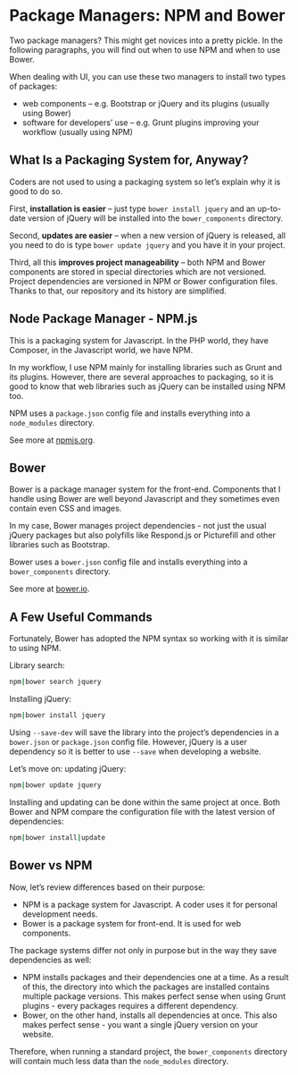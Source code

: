 Package Managers: NPM and Bower
===============================

Two package managers? This might get novices into a pretty pickle. In the
following paragraphs, you will find out when to use NPM and when to use Bower.

When dealing with UI, you can use these two managers to install two types of
packages:

-   web components – e.g. Bootstrap or jQuery and its plugins (usually using
    Bower)
-   software for developers’ use – e.g. Grunt plugins improving your workflow
    (usually using NPM)

What Is a Packaging System for, Anyway?
---------------------------------------

Coders are not used to using a packaging system so let’s explain why it is good
to do so.

First, **installation is easier** – just type `bower install jquery` and an
up-to-date version of jQuery will be installed into the `bower_components`
directory.

Second, **updates are easier** – when a new version of jQuery is released, all
you need to do is type `bower update jquery` and you have it in your project.

Third, all this **improves project manageability** – both NPM and Bower
components are stored in special directories which are not versioned. Project
dependencies are versioned in NPM or Bower configuration files. Thanks to that,
our repository and its history are simplified.

Node Package Manager - NPM.js
-----------------------------

This is a packaging system for Javascript. In the PHP world, they have Composer,
in the Javascript world, we have NPM.

In my workflow, I use NPM mainly for installing libraries such as Grunt and its
plugins. However, there are several approaches to packaging, so it is good to
know that web libraries such as jQuery can be installed using NPM too.

NPM uses a `package.json` config file and installs everything into a
`node_modules` directory.

See more at [npmjs.org](http://npmjs.org).

Bower
-----

Bower is a package manager system for the front-end. Components that I handle
using Bower are well beyond Javascript and they sometimes even contain even CSS
and images.

In my case, Bower manages project dependencies - not just the usual jQuery
packages but also polyfills like Respond.js or Picturefill and other libraries
such as Bootstrap.

Bower uses a `bower.json` config file and installs everything into a
`bower_components` directory.

See more at [bower.io](http://bower.io).

A Few Useful Commands
---------------------

Fortunately, Bower has adopted the NPM syntax so working with it is similar to
using NPM.

Library search:

```bash
npm|bower search jquery
```

Installing jQuery:

```bash
npm|bower install jquery
```

Using `--save-dev` will save the library into the project’s dependencies in a
`bower.json` or `package.json` config file. However, jQuery is a user dependency
so it is better to use `--save` when developing a website.

Let’s move on: updating jQuery:

```bash
npm|bower update jquery
```


Installing and updating can be done within the same project at once. Both Bower
and NPM compare the configuration file with the latest version of dependencies:

```bash
npm|bower install|update
```


Bower vs NPM
------------

Now, let’s review differences based on their purpose:

-   NPM is a package system for Javascript. A coder uses it for personal
    development needs.
-   Bower is a package system for front-end. It is used for web components.

The package systems differ not only in purpose but in the way they save
dependencies as well:

-   NPM installs packages and their dependencies one at a time. As a result of
    this, the directory into which the packages are installed contains multiple
    package versions. This makes perfect sense when using Grunt plugins - every
    packages requires a different dependency.
-   Bower, on the other hand, installs all dependencies at once. This also makes
    perfect sense - you want a single jQuery version on your website.

Therefore, when running a standard project, the `bower_components` directory
will contain much less data than the `node_modules` directory.
